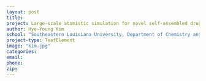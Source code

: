 ```yaml
---
layout: post
title:
project: Large-scale atomistic simulation for novel self-assembled drug delivery vehicles
author: Hye-Young Kim
school: "Southeastern Louisiana University, Department of Chemistry and Physics"
project-type: TestElement
image: "kim.jpg"
categories:
email:
phone:
zip:
---
```

